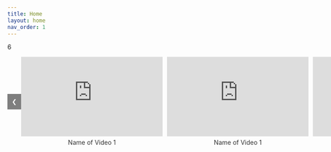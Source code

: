 ```yaml
---
title: Home
layout: home
nav_order: 1
---
```

6

<!DOCTYPE html>
<html lang="en">
<head>
<meta charset="UTF-8">
<meta name="viewport" content="width=device-width, initial-scale=1.0">
<title>YouTube Video Slideshow</title>
<style>
    body {
        position: relative;
    }
    
    .video-container {
        position: relative;
        margin-bottom: 20px;
        overflow: hidden;
    }
    
    .video-row {
        display: flex;
        flex-wrap: nowrap;
        transition: transform 0.3s ease;
        position: relative;
    }
    
    .video-item {
        flex: 0 0 auto;
        margin-right: 10px;
        text-align: center;
    }
    
    iframe {
        width: 320px;
        height: 180px;
    }
    
    .video-name {
        margin-top: 5px;
        font-size: 14px;
        color: #333;
    }

    .arrows-and-videos {
        display: flex;
        align-items: center;
    }

    .arrow-container {
        flex: 0 0 auto;
    }

    .prev, .next {
        background-color: rgba(0, 0, 0, 0.5);
        color: white;
        padding: 10px;
        border: none;
        cursor: pointer;
        z-index: 2;
        transition: color 0.3s, background-color 0.3s;
    }

    .prev:hover, .next:hover {
        background-color: rgba(128, 0, 128, 0.5);
    }
</style>
</head>
<body>
<div class="video-container">
    <div class="arrows-and-videos">
        <div class="arrow-container">
            <button class="prev" onclick="scrollVideos(-1)">❮</button>
        </div>
        <div class="video-row">
            <!-- Replace the following iframe src with the embed link of the playlist -->
            <div class="video-item">
                <iframe src="https://www.youtube.com/embed/videoseries?list=UULFWBkFj-M52u1UywvGOOVrkg" frameborder="0" allowfullscreen></iframe>
                <div class="video-name">Name of Video 1</div>
            </div>
            <div class="video-item">
                <iframe src="https://www.youtube.com/embed/videoseries?list=UULFWBkFj-M52u1UywvGOOVrkg" frameborder="0" allowfullscreen></iframe>
                <div class="video-name">Name of Video 1</div>
            </div>
            <div class="video-item">
                <iframe src="https://www.youtube.com/embed/videoseries?list=UULFWBkFj-M52u1UywvGOOVrkg" frameborder="0" allowfullscreen></iframe>
                <div class="video-name">Name of Video 1</div>
            </div>
            <div class="video-item">
                <iframe src="https://www.youtube.com/embed/videoseries?list=UULFWBkFj-M52u1UywvGOOVrkg" frameborder="0" allowfullscreen></iframe>
                <div class="video-name">Name of Video 1</div>
            </div>
            <div class="video-item">
                <iframe src="https://www.youtube.com/embed/videoseries?list=UULFWBkFj-M52u1UywvGOOVrkg" frameborder="0" allowfullscreen></iframe>
                <div class="video-name">Name of Video 1</div>
            </div>
            <div class="video-item">
                <iframe src="https://www.youtube.com/embed/videoseries?list=UULFWBkFj-M52u1UywvGOOVrkg" frameborder="0" allowfullscreen></iframe>
                <div class="video-name">Name of Video 1</div>
            </div>
            <div class="video-item">
                <iframe src="URL_OF_VIDEO_2" frameborder="0" allowfullscreen></iframe>
                <div class="video-name">Name of Video 2</div>
            </div>
            <!-- Repeat the same pattern for other videos -->
        </div>
        <div class="arrow-container">
            <button class="next" onclick="scrollVideos(1)">❯</button>
        </div>
    </div>
</div>

<script>
    let currentIndex = 0;

    function scrollVideos(direction) {
        const videoRow = document.querySelector('.video-row');
        const videoItems = document.querySelectorAll('.video-item');
        const numVideos = videoItems.length;
        const videoWidth = videoItems[0].offsetWidth + parseInt(window.getComputedStyle(videoItems[0]).marginRight);

        currentIndex = (currentIndex + direction + numVideos) % numVideos;
        const newPosition = -currentIndex * videoWidth;
        videoRow.style.transform = `translateX(${newPosition}px)`;
    }
</script>

</body>
</html>
